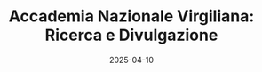 ---
title: "Accademia Nazionale Virgiliana: Ricerca e Divulgazione"
collection: publications
category: writings
permalink: /files/accademia_nazionale_virgiliana_ricerca_e_divulgazione.pdf
excerpt: 'Inevitabilmente, gli interessi dell’Accademia sono legati al territorio in cui opera ma vorrei che questa proposta non fosse limitata alle attività nel mantovano ma venisse intesa come modello estendibile...'
date: 2025-04-10
venue: "gttrcr"
paperurl: '/files/accademia_nazionale_virgiliana_ricerca_e_divulgazione.pdf'
# slidesurl: 'http://example.com/slides.pdf'  # Slides not available
# bibtexurl: 'http://example.com/bibtex.bib'  # BibTeX not available
# citation: 'Gatti, R. (2024). &quot;From Doppler Effect to Black Hole.&quot; <i>gttrcr</i>. https://hal.science/hal-04699724/'
---